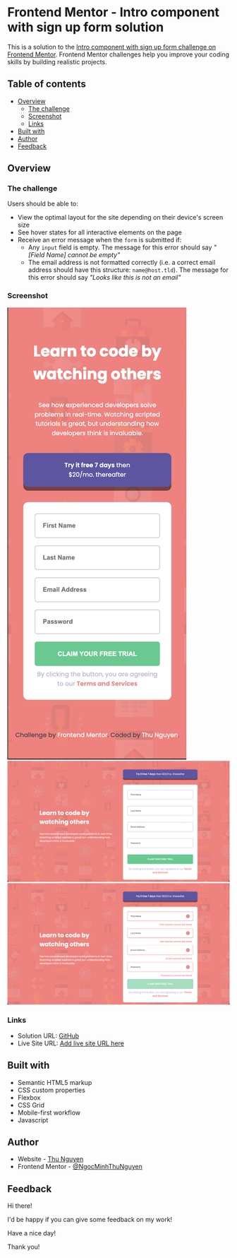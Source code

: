 # Frontend Mentor - Intro component with sign up form solution

This is a solution to the [Intro component with sign up form challenge on Frontend Mentor](https://www.frontendmentor.io/challenges/intro-component-with-signup-form-5cf91bd49edda32581d28fd1). Frontend Mentor challenges help you improve your coding skills by building realistic projects. 

## Table of contents

- [Overview](#overview)
  - [The challenge](#the-challenge)
  - [Screenshot](#screenshot)
  - [Links](#links)
- [Built with](#built-with)
- [Author](#author)
- [Feedback](#acknowledgments)

## Overview

### The challenge

Users should be able to:

- View the optimal layout for the site depending on their device's screen size
- See hover states for all interactive elements on the page
- Receive an error message when the `form` is submitted if:
  - Any `input` field is empty. The message for this error should say *"[Field Name] cannot be empty"*
  - The email address is not formatted correctly (i.e. a correct email address should have this structure: `name@host.tld`). The message for this error should say *"Looks like this is not an email"*

### Screenshot

![](images/screenshot-mobile.png)
![](images/screenshot-desktop.png)
![](images/screenshot-active.png)

### Links

- Solution URL: [GitHub](https://github.com/NgocMinhThuNguyen/INTRO-COMPONENT-WITH-SIGN-UP-FORM)
- Live Site URL: [Add live site URL here](https://ngocminhthunguyen.github.io/INTRO-COMPONENT-WITH-SIGN-UP-FORM/)

## Built with

- Semantic HTML5 markup
- CSS custom properties
- Flexbox
- CSS Grid
- Mobile-first workflow
- Javascript

## Author

- Website - [Thu Nguyen](https://github.com/NgocMinhThuNguyen)
- Frontend Mentor - [@NgocMinhThuNguyen](https://www.frontendmentor.io/profile/NgocMinhThuNguyen)

## Feedback

Hi there!

I'd be happy if you can give some feedback on my work!

Have a nice day!

Thank you!
